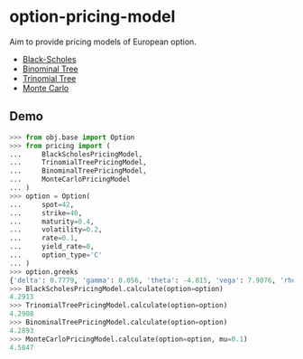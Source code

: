 # option-pricing-model

Aim to provide pricing models of European option.

- [Black-Scholes](https://en.wikipedia.org/wiki/Black%E2%80%93Scholes_model)
- [Binominal Tree](https://en.wikipedia.org/wiki/Binomial_options_pricing_model)
- [Trinomial Tree](https://en.wikipedia.org/wiki/Trinomial_tree)
- [Monte Carlo](https://en.wikipedia.org/wiki/Monte_Carlo_methods_for_option_pricing)

## Demo

```python
>>> from obj.base import Option
>>> from pricing import (
...     BlackScholesPricingModel,
...     TrinomialTreePricingModel,
...     BinominalTreePricingModel,
...     MonteCarloPricingModel
... )
>>> option = Option(
...     spot=42,
...     strike=40,
...     maturity=0.4,
...     volatility=0.2,
...     rate=0.1,
...     yield_rate=0,
...     option_type='C'
... )
>>> option.greeks
{'delta': 0.7779, 'gamma': 0.056, 'theta': -4.815, 'vega': 7.9076, 'rho': 11.3526}
>>> BlackScholesPricingModel.calculate(option=option)
4.2913
>>> TrinomialTreePricingModel.calculate(option=option)
4.2908
>>> BinominalTreePricingModel.calculate(option=option)
4.2893
>>> MonteCarloPricingModel.calculate(option=option, mu=0.1)
4.5847
```
